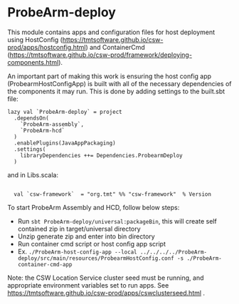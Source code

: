 # ProbeArm-deploy

This module contains apps and configuration files for host deployment using 
HostConfig (https://tmtsoftware.github.io/csw-prod/apps/hostconfig.html) and 
ContainerCmd (https://tmtsoftware.github.io/csw-prod/framework/deploying-components.html).

An important part of making this work is ensuring the host config app (ProbearmHostConfigApp) is built
with all of the necessary dependencies of the components it may run.  This is done by adding settings to the
built.sbt file:

```
lazy val `ProbeArm-deploy` = project
  .dependsOn(
    `ProbeArm-assembly`,
    `ProbeArm-hcd`
  )
  .enablePlugins(JavaAppPackaging)
  .settings(
    libraryDependencies ++= Dependencies.ProbearmDeploy
  )
```

and in Libs.scala:

```

  val `csw-framework`  = "org.tmt" %% "csw-framework"  % Version

```

To start ProbeArm Assembly and HCD, follow below steps:

 - Run `sbt ProbeArm-deploy/universal:packageBin`, this will create self contained zip in target/universal directory
 - Unzip generate zip and enter into bin directory
 - Run container cmd script or host config app script
 - Ex.  `./ProbeArm-host-config-app --local ../../../../ProbeArm-deploy/src/main/resources/ProbearmHostConfig.conf -s ./ProbeArm-container-cmd-app`

Note: the CSW Location Service cluster seed must be running, and appropriate environment variables set to run apps.
See https://tmtsoftware.github.io/csw-prod/apps/cswclusterseed.html .